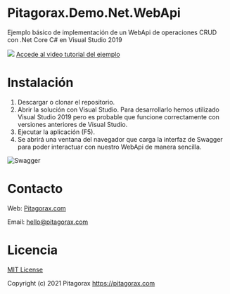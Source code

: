 # Pitagorax.Demo.Net.WebApi
Ejemplo básico de implementación de un WebApi de operaciones CRUD con .Net Core C# en Visual Studio 2019

![](https://lh3.googleusercontent.com/KhY28aTw30hEJXooMF-_rQqwMIIqofFvasbZJtEpvlgHQwLXKP3KW0OoCTtoYpDNn_U=w128) [Accede al video tutorial del ejemplo](https://www.youtube.com/watch?v=g9vQMeXiJ8Y)


# Instalación
1. Descargar o clonar el repositorio.
2. Abrir la solución con Visual Studio. Para desarrollarlo hemos utilizado Visual Studio 2019 pero es probable que funcione correctamente con versiones anteriores de Visual Studio.
3. Ejecutar la aplicación (F5).
4. Se abrirá una ventana del navegador que carga la interfaz de Swagger para poder interactuar con nuestro WebApi de manera sencilla.


![Swagger](https://github.com/PitagoraX/Pitagorax.Demo.WebApi/blob/main/Images/Swagger.png)

# Contacto
Web: [Pitagorax.com](https://www.pitagorax.com)

Email: hello@pitagorax.com

# Licencia
[MIT License](https://opensource.org/licenses/MIT)

Copyright (c) 2021 Pitagorax <https://pitagorax.com>




